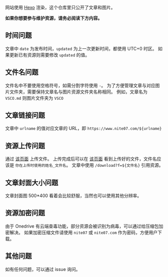 网站使用 [Hexo](https://hexo.io/zh-cn/index.html) 渲染，这个仓库里只公开了文章和图片。

**如果你想要参与维护资源，请务必阅读下方内容。**

## 时间问题

文章中 `date` 为发布时间，`updated` 为上一次更新时间，都使用 UTC+0 时区。
如果更新已有资源则需要修改 `updated` 的值。

## 文件名问题

文件名中不要使用空格符号，如需分割字符使用 `-`。
为了方便管理文章与对应图片文件夹，需要保持文章名与图片资源文件夹名称相同。
例如，文章名为 `VSCO.md` 则图片文件夹为 `VSCO`

## 文章链接问题

文章中 `urlname` 的值对应文章的 URL，即 `https://www.nite07.com/${urlname}`

## 资源上传问题

通过 [该页面](https://nite07home-my.sharepoint.com/:f:/g/personal/nite07_nite07_org/Ek1S4Oqa7WxPuX2mYAdFoboBsa5r3XcJfKsq26bxoiTUpg) 上传文件。
上传完成后可以在 [该页面](https://d2.nite07.org/upload) 看到上传好的文件，文件名应该是 `你在上传时使用的姓名_文件名`。
文章中使用 `/download?f=${文件名}` 引用资源。

## 文章封面大小问题

文章封面图 500\*400 看着会比较舒服，当然也可以使用其他分辨率。

## 资源加密问题

由于 Onedrive 有云端查毒功能，部分资源会被识别为病毒，可以通过给压缩包加密解决。
如果加密压缩文件请使用 `nite07` 或 `nite07.com` 作为密码，方便用户下载。

## 其他问题

如有任何问题，可以通过 issue 询问。
